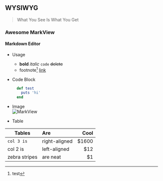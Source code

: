 ## WYSIWYG
> What You See Is What You Get  

### Awesome MarkView
#### Markdown Editor
* Usage
  - **bold**  *italic*  `code`  ~~delete~~  
  - footnote[^1]  [link](http://google.com 'tooltip') 
  
  [^1]: test

* Code Block
  ```ruby  
    def test
      puts 'hi'
    end
  ```

* Image  
  ![MarkView](http://shaneweng.com/assests/images/icon.png)  

* Table

|   Tables      | Are             | Cool   |
| ------------- | :-------------  | -----: |
| `col 3 is`    | right-aligned   | $1600  |
| col 2 is      | left-aligned    | $12    |
| zebra stripes | are neat        | $1     |